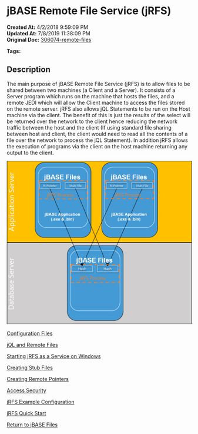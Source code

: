 # jBASE Remote File Service (jRFS)

**Created At:** 4/2/2018 9:59:09 PM  
**Updated At:** 7/8/2019 11:38:09 PM  
**Original Doc:** [306074-remote-files](https://docs.jbase.com/44204-remote-files/306074-remote-files)  

**Tags:**
<badge text='remote files' vertical='middle' />
<badge text='jrfs' vertical='middle' />

## Description 

The main purpose of jBASE Remote File Service (jRFS) is to allow files to be shared between two machines (a Client and a Server). It consists of a Server program which runs on the machine that hosts the files, and a remote JEDI which will allow the Client machine to access the files stored on the remote server. jRFS also allows jQL Statements to be run on the Host machine via the client. The benefit of this is just the results of the select will be returned over the network to the client hence reducing the network traffic between the host and the client (If using standard file sharing between host and client, the client would need to read all the contents of a file over the network to process the jQL Statement). In addition jRFS allows the execution of programs via the client on the host machine returning any output to the client.



![306074-remote-files: 1522713719604-jrfs](./1522713719604-jrfs.png)



[Configuration Files](./../jrfs-configuration-files)

[jQL and Remote Files](./../jql-and-remote-files)

[Starting jRFS as a Service on Windows](./../starting-jrfs-as-a-service-on-windows)

[Creating Stub Files](./../creating-stub-files)

[Creating Remote Pointers](./../creating-remote-pointers)

[Access Security](./../access-security)

[jRFS Example Configuration](./../jrfs-example)

[jRFS Quick Start](./../jrfs-quick-start-guide)



[Return to jBASE Files](./../../jbase-files)
